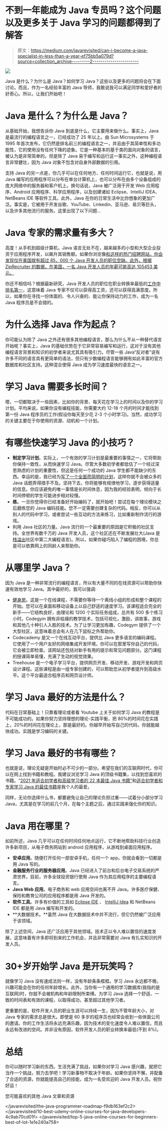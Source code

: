 # 不到一年能成为 Java 专员吗？这个问题以及更多关于 Java 学习的问题都得到了解答

> 原文：<https://medium.com/javarevisited/can-i-become-a-java-specialist-in-less-than-a-year-ef75bb5a079d?source=collection_archive---------2----------------------->

![](img/824c682b92df21b34769ed7d7c44a26d.png)

Java 是什么？为什么是 Java？如何学习 Java？这些以及更多的问题将会在下面讨论。而且，作为一名经验丰富的 Java 导师，我敢说我可以满足同学和爱好者的好奇心。所以，让我们开始吧！

# Java 是什么？为什么是 Java？

从基础开始，我想告诉你 Java 到底是什么，它主要用来做什么。事实上，Java 是最流行的编程语言之一，已经成功了 25 年以上。由 Sun Microsystems 于 1995 年首次发布，它仍然是排名前三的编程语言之一，并且由于其简单性和多功能性，它的使用没有任何下降的迹象。它是一种基本的基于类的面向对象的语言，被认为是非常简单的。但是除了 Java 易于编写和运行这一事实之外，这种编程语言非常健壮，因为 Java 对象不包含对自身外部数据的引用。

支持 Java 的另一点是，你几乎可以在任何地方、任何时间运行它，也就是说，用 Java 编写的应用程序可以分布在单台计算机上，也可以分布在由多个设备组成的庞大网络中的服务器和客户机上。换句话说，Java 被广泛用于开发 Web 应用程序、Android 应用程序、科学应用程序，以及创建诸如 Eclipse、IntelliJ IDEA、NetBeans IDE 等软件工具。此外，Java 在你的日常生活中比你想象的更加广泛。事实是，它被用于开发谷歌、YouTube、Linkedin、亚马逊、易贝等巨头，以及许多其他流行的服务。这里出现了以下问题…

# Java 专家的需求量有多大？

高度！从手机到超级计算机，Java 语言无处不在，越来越多的小型和大型企业投资于应用程序开发，以飙升其销售额。如果你浏览像[和](https://www.indeed.com/)[这样的热门招聘网站，你会发现仅在美国就有超过 85，000 个 Java 开发人员的职位空缺。此外，根据 ZipRecruiter 的数据，在美国，一名 Java 开发人员的年薪可能高达 105453 美元。](https://www.glassdoor.com/)

你还不相信吗？根据最新研究，Java 开发人员的职位在职业转换率最低的[工作中排名第一](https://www.techrepublic.com/article/10-jobs-with-lowest-career-switch-rate-and-the-leader-will-surprise-you/)，这意味着 Java 专家不仅可以获得高工资，还可以获得高满意度。所以，如果你在寻找一份体面的、令人兴奋的、能让你保持动力的工作，成为一名 Java 程序员是不会错的。

# 为什么选择 Java 作为起点？

你可能认为除了 Java 之外还有很多其他编程语言，那么为什么不从一种替代语言开始呢？事实上，Java 的基础优势在于它非常容易编写和运行，这对于没有其他编程语言背景和知识的初学者来说尤其具有吸引力。尽管一些 Java“反对者”说有许多不同的语言具有更简单的语法，但只有少数编程语言能够拥有如此丰富的官方数据库和社区支持。这种混合使得 Java 成为学习速度最快的语言之一。

# 学习 Java 需要多长时间？

嗯，一切都取决于一些因素，比如你的背景、每天花在学习上的时间以及你的学习计划。平均来说，如果你没有编程技能，你需要大约 12-18 个月的时间才能找到第一份 Java 程序员的工作(假设你每天至少花 2-3 个小时学习)。当然，成功学习的关键主要在于你使用的资源、动机和一个计划。

# 有哪些快速学习 Java 的小技巧？

*   **制定学习计划**。实际上，一个有效的学习计划是最重要的事情之一，它将帮助你保持一致性，从而快速学习 Java。尽管大多数初学者都低估了一个经过深思熟虑的计划的重要性，但这是任何一个成功的 Java 学生都不能缺少的东西。幸运的是，我已经为[写了一个全面而简明的计划](https://levelup.gitconnected.com/what-you-should-learn-to-become-a-master-yoda-in-java-59c69207df78)，这样你就不会被众多的 Java 话题弄得措手不及。坚持下去，你将能够有规律地学习，逐步获得适量的信息。你应该避免的唯一事情是长时间休息，因为我的经验表明，倾向于长时间停顿的学生可能进步相对较慢。
*   **练**。一旦你觉得你已经准备好开始编码了，就开始吧！尝试在每个理论模块之后磨练您的 Java 编码技能。您不一定需要创建复杂的代码。相反，你可以从别人的代码中学习，或者尝试一些互动的方法来练习，比如重新制作流行的游戏。
*   利用 Java 社区的力量。Java 流行的一个最重要的原因是它积极的社区支持。全世界有数千万的 Java 开发人员，这个社区还在不断发展壮大(Java 是[栈溢出](https://stackoverflow.com/)社区中第二大编程语言)。所以，如果你碰巧陷入了编程的困境，你总是可以依靠网上的同龄人来帮助你。

# 从哪里学 Java？

因为 Java 是一种非常流行的编程语言，所以有大量不同的在线资源可以帮助你快速有效地学习 Java。其中最好的，我可以强调:

*   [健身房](https://codegym.cc/)。这是一个在线课程，不需要你等待一个离线小组的形成和整个课程的开始。您可以在桌面和移动设备上以自己舒适的速度学习。该课程适合完全的新手——它结构良好，由理论和 1200 个实际任务组成，总共有 500 多个练习小时。Codegym 拥有非枯燥的教学技术，包括可视化，激励，讲故事，游戏和其他几十种引人入胜的技术。为了让学习更加有趣，Codegym 提供了一个大型社区，这意味着总会有人在几下鼠标之外帮助你。
*   Codecademy 是又一个在线互动平台，提供比 Java 更多语言的编码课程。它使用了一个用户友好的网络集成开发环境，你可以在那里写你自己的代码，它会被立即检查。该网站还包括对新手有用的提示和常见问题部分。这门课程的授课简单易懂，充满了生动的视觉效果。
*   Treehouse 是一个电子学习平台，提供网页开发、移动开发、游戏开发和网页设计课程。这些课程是由一组专家创建的，可以帮助您从初学者提升到高级水平。这个平台最适合程序员和网页设计师。

# 学习 Java 最好的方法是什么？

代码在日常基础上！只靠看理论或者看 Youtube 上关于如何学习 Java 的教程是不可能成功的。如果你努力坚持理想的理论-实践平衡，把 80%的时间花在实践上，20%的时间花在理论上，那是最好的。你越早开始写自己的代码，你就能越快成功。实践是学习编码的关键。

# 学习 Java 最好的书有哪些？

也就是说，理论无疑是开始时必不可少的一部分。希望在我们的互联网时代，你可以在网上找到书籍和教程。我建议浏览学习 Java 的顶级书籍集，以找到您喜欢的书籍。“[2021 年适合初学者和高级学习者的 22 本最佳 Java 书籍”](https://codegym.cc/groups/posts/72-18-best-java-books-for-beginners-in-2019)和[适合初学者和专家学习 Java 的最佳书籍](https://www.geeksforgeeks.org/best-books-to-learn-java-for-beginners-and-experts/)是我个人的最爱。

同样，无论你选择什么书，都要避免让自己的理论负担过重——试着分小部分学习 Java，尤其是在学习的前几个月，在每个主题之后，通过实践来强化你的知识。

# Java 用在哪里？

如前所述，Java 几乎可以在任何时间任何地点运行，它不断地帮助科技行业创造许多新项目，从电子商务网站到 android 应用程序，从游戏到桌面应用程序。

*   **安卓应用**。随便打开任何一部安卓手机，任何一个 app，你就会看到一切都是用 Java 写的。
*   **金融服务行业的服务器应用**。Java 已经进入了前台和后台电子交易系统的严肃世界，目前，许多全球投资银行使用 Java 作为其应用程序的主要编程语言。
*   **Java Web 应用**。电子商务和 web 应用空间也离不开 Java。许多医疗保健、保险和教育公司的应用程序都是用 Java 开发的。
*   **软件工具**。许多有价值的工具如 [Eclipse IDE](https://javarevisited.blogspot.com/2020/05/top-5-courses-to-learn-eclipse-ide-for-java-developers.html) 、 [IntelliJ Idea](https://javarevisited.blogspot.com/2018/09/top-5-courses-to-learn-intellij-idea-java-and-android-development.html) 和 NetBeans IDE 都是用 Java 编写和开发的。
*   **大数据技术。**虽然 Java 在大数据技术中并不流行，但它仍然被广泛应用于该领域。

除了上述空间，Java 还广泛应用于其他领域。技术正以令人难以置信的速度发展，这意味着有许多即将到来的工作机会，并且非常需要对 Java 有扎实知识的开发人员。

# 30+岁开始学 Java 是开玩笑吗？

就像学习 Java 没有速成法则一样，没有年龄条条框框。学习 Java 永远都不晚，兴趣可能会在你的任何年龄增长。此外，当你有一个通用的学习数据库(我指的是互联网)时，你就不会被机构和年龄限制所束缚。为学习 Java 选择一个舒适、一致的时间表和有效的课程，以取得成功，甚至超过其他学习者。

更重要的是，软件开发人员的职业生涯可以持续一生，因为不管年龄大小，对 Java 专家的需求总是很大。即使是 60 多岁的程序员也经常会收到一些体面公司的邀请。你的工作生活将永远充满乐趣，因为技术的变化速度令人难以置信，而且永远有改进的空间。并非没有原因，软件开发人员的职业转换率最低(不到 8%)。

# 总结

你可以随时学习新的东西。生活充满了挑战，如果你对学习 Java 感兴趣，就把它当作一个挑战，努力去学吧！学习新事物不取决于年龄。如果你坚持不懈，并配备了合适的资源，你就能提高自己的技能，成为一名受欢迎的 Java 开发人员。祝你好运！

您可能喜欢的其他 Java 文章和资源

</javarevisited/the-java-programmer-roadmap-f9db163ef2c2>  </javarevisited/10-best-udemy-online-courses-for-java-developers-4c9ab70cd01f>  </javarevisited/top-5-java-online-courses-for-beginners-best-of-lot-1e1e240a758> 